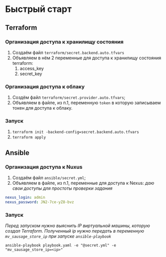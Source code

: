 # Быстрый старт

## Terraform

### Организация доступа к хранилищу состояния

1. Создаём файл `terraform/secret.backend.auto.tfvars`
2. Объявляем в нём 2 переменные для доступа к хранилищу состояния terraform:
   1. access_key
   2. secret_key

### Организация доступа к облаку

1. Создём файл `terraform/secret.provider.auto.tfvars`;
2. Объявляем в файле, из п.1, переменную `token` в которую записываем токен для доступа к облаку.

### Запуск

1. `terraform init -backend-config=secret.backend.auto.tfvars`
2. `terraform apply`

## Ansible

### Организация доступа к Nuxus

1. Создаём файл `ansible/secret.yml`;
2. Объявляем в файле, из п.1, переменные для доступа к Nexus:
   _даю свои доступы для простоты проверки задания_
```yaml
nexus_login: admin
nexus_password: JN2-7ce-yZ8-bvz
```

### Запуск
_Перед запуском нужно выяснить IP виртуальной машины, которую создал Terraform. Полученный ip нужно передать в 
переменную `mv_sausage_store_ip` при запуске `ansible-playbook`_

```shell
ansible-playbook playbook.yaml -e "@secret.yml" -e "mv_sausage_store_ip=<ip>"
```